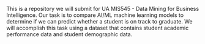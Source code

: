 This is a repository we will submit for UA MIS545 - Data Mining for Business Intelligence. Our task is to compare AI/ML machine learning models to determine if we can predict whether a student is on track to graduate. We will accomplish this task using a dataset that contains student academic performance data and student demographic data.

